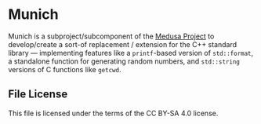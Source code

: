 # Munich
Munich is a subproject/subcomponent of the
[Medusa Project](https://medusa-re.org) to develop/create a sort-of replacement
/ extension for the C++ standard library &mdash; implementing features like a
`printf`-based version of `std::format`, a standalone function for generating
random numbers, and `std::string` versions of C functions like `getcwd`.

## File License
This file is licensed under the terms of the CC BY-SA 4.0 license.
